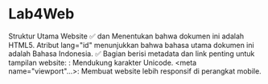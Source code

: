 # Lab4Web
Struktur Utama Website
✅ <!DOCTYPE html> dan <html lang="id">
Menentukan bahwa dokumen ini adalah HTML5.
Atribut lang="id" menunjukkan bahwa bahasa utama dokumen ini adalah Bahasa Indonesia.
✅ <head>
Bagian <head> berisi metadata dan link penting untuk tampilan website:
<meta charset="UTF-8">: Mendukung karakter Unicode.
<meta name="viewport"...>: Membuat website lebih responsif di perangkat mobile.
<title>: Judul halaman yang tampil di tab browser.
<link href="https://fonts.googleapis.com...>: Mengimpor font Open Sans dari Google Fonts.
<style>: Berisi CSS internal untuk mengatur desain tampilan halaman.
🎨 Penjelasan CSS
🌐 Global Style
css
Salin
Edit
* {
  margin: 0;
  padding: 0;
}
Reset default bawaan browser agar tampilan seragam.
💻 body
Mengatur font, warna teks, dan warna latar belakang.
Menggunakan font Open Sans.
📦 .container
Lebar tetap 980px.
Posisi tengah dengan margin: 0 auto.
Diberi bayangan (ox-shadow) dan latar putih.
🔹 .header, .nav, dan #hero
Header: Menampilkan judul situs.

Nav: Navigasi menu (Home, Artikel, About, Kontak).

Hero: Bagian sambutan/intro dengan tombol "Learn More".

📑 #main dan #sidebar
#main: Konten utama (lebar 640px).
#sidebar: Sidebar di sebelah kanan (lebar 260px).
🧱 .row dan .box
.row: Container tiga kolom.
.box: Masing-masing fitur dengan gambar bulat (.image-circle), heading, teks,
🧱 1. Deklarasi Dokumen HTML
html
Salin
Edit
<!DOCTYPE html>
<html lang="id">
<!DOCTYPE html>: Menyatakan bahwa dokumen menggunakan HTML5.
<html lang="id">: Tag pembuka HTML dengan atribut lang="id" yang menunjukkan bahwa bahasa halaman ini adalah Bahasa Indonesia.
🧠 2. Bagian <head>
html
Salin
Edit
<head>
  ...
</head>
Berisi informasi tentang dokumen, tidak ditampilkan langsung di halaman.

Langkah-langkah:
<meta charset="UTF-8" />: Mengatur encoding karakter agar bisa menampilkan huruf dan simbol dengan benar.

<meta name="viewport" content="width=device-width, initial-scale=1.0" />: Supaya halaman tampil responsif di perangkat mobile.

<title>: Judul halaman yang muncul di tab browser.

<link href=...>: Menghubungkan font Open Sans dari Google Fonts.

<style>...</style>: Menyisipkan CSS internal untuk mendesain layout.

🎨 3. CSS Styling
CSS bertanggung jawab untuk mempercantik tampilan HTML.

Langkah-langkah:
3.1 Reset default browser
css
Salin
Edit
* {
  margin: 0;
  padding: 0;
}
3.2 Mengatur tampilan dasar body
css
Salin
Edit
body {
  font-family: "Open Sans", sans-serif;
  color: #5a5a5a;
  background: #f4f4f4;
}
3.3 .container
css
Salin
Edit
.container {
  width: 980px;
  margin: 0 auto;
  box-shadow: 0 0 1em #cccccc;
  background: #fff;
}
Pusatkan halaman

Tambahkan bayangan (efek depth)

3.4 Navigasi (.nav)
css
Salin
Edit
.nav {
  background-color: #1f5faa;
}
.nav a {
  color: white;
  padding: 15px 30px;
  ...
}
Menu horizontal dengan warna biru

Saat hover, warna berubah agar interaktif

3.5 Hero section (#hero)
css
Salin
Edit
#hero {
  background: #eaeaea;
  padding: 30px;
}
Area sambutan yang berisi judul dan paragraf

Disertai tombol "Learn More"

3.6 Layout dua kolom (#main & #sidebar)
css
Salin
Edit
#main { float: left; width: 640px; }
#sidebar { float: left; width: 260px; }
Kolom kiri untuk konten utama

Kolom kanan untuk widget

📄 4. Bagian <body>
html
Salin
Edit
<body>
  <div class="container">
    ...
  </div>
</body>
Semua isi halaman berada di dalam <div class="container">.

Langkah-langkah:
4.1 Header
html
Salin
Edit
<div class="header">
  <h1>Layout Sederhana</h1>
</div>
4.2 Navigasi
html
Salin
Edit
<div class="nav">
  <a href="#" class="active">Home</a>
  ...
</div>
4.3 Hero Section
html
Salin
Edit
<section id="hero">
  <h1>Hello World!</h1>
  <p>...</p>
  <a href="home.html" class="btn">Learn more »</a>
</section>
4.4 Main Content (#main)
html
Salin
Edit
<section id="main">
  <div class="row">
    <div class="box">...</div>
    ...
  </div>
Tiga fitur dengan gambar bulat (image-circle)

Teks dan tombol “View detail”

4.5 Artikel/Entry
html
Salin
Edit
<article class="entry">
  <h2>First featurette heading.</h2>
  <img src="..." alt="" />
  <p>...</p>
</article>
Ada dua artikel

Gambar pertama di kiri, kedua di kanan (pakai class="right-img")

4.6 Sidebar
html
Salin
Edit
<aside id="sidebar">
  <div class="widget-box">
    <h3 class="title">Widget Header</h3>
    <ul>...</ul>
  </div>
  <div class="widget-box">
    <h3 class="title">Widget Text</h3>
    <p>...</p>
  </div>
</aside>
Widget navigasi dan widget teks

4.7 Footer
html
Salin
Edit
<footer>&copy; 2021 - Universitas Pelita Bangsa</footer>
Penutup halaman dengan warna gelap

✅ Kesimpulan
Struktur layout ini sudah lengkap dan responsif dasar, terdiri dari:
Header
Navigasi menu
Hero section
Konten utama 3 kolom
Artikel dengan gambar
Sidebar (widget link & teks)
Footer
